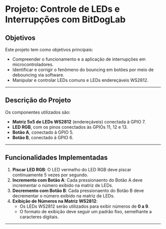 # Projeto: Controle de LEDs e Interrupções com BitDogLab

## Objetivos

Este projeto tem como objetivos principais:
- Compreender o funcionamento e a aplicação de interrupções em microcontroladores.
- Identificar e corrigir o fenômeno do bouncing em botões por meio de debouncing via software.
- Manipular e controlar LEDs comuns e LEDs endereçáveis WS2812.

---

## Descrição do Projeto

Os componentes utilizados são:

- **Matriz 5x5 de LEDs WS2812** (endereçáveis) conectada à GPIO 7.
- **LED RGB**, com os pinos conectados às GPIOs 11, 12 e 13.
- **Botão A**, conectado à GPIO 5.
- **Botão B**, conectado à GPIO 6.

---

## Funcionalidades Implementadas

1. **Piscar LED RGB**: O LED vermelho do LED RGB deve piscar continuamente 5 vezes por segundo.
2. **Incremento com Botão A**: Cada pressionaento do Botão A deve incrementar o número exibido na matriz de LEDs.
3. **Decremento com Botão B**: Cada pressionaento do Botão B deve decrementar o número exibido na matriz de LEDs.
4. **Exibição de Números na Matriz WS2812**:
   - Os LEDs WS2812 serão utilizados para exibir números de **0 a 9**.
   - O formato de exibição deve seguir um padrão fixo, semelhante a caracteres digitais.

---







